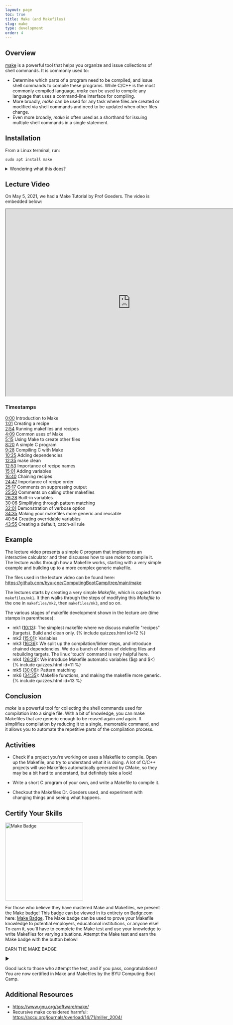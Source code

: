 ```yaml
---
layout: page
toc: true
title: Make (and Makefiles)
slug: make
type: development
order: 4
---
```


## Overview

[make](https://www.gnu.org/software/make/manual/make.html) is a powerful tool that helps you organize and issue collections of shell commands.  It is commonly used to:
  * Determine which parts of a program need to be compiled, and issue shell commands to compile these programs.  While C/C++ is the most commonly compiled language, *make* can be used to compile any language that uses a command-line interface for compiling.
  * More broadly, *make* can be used for any task where files are created or modified via shell commands and need to be updated when other files change.
  * Even more broadly, *make* is often used as a shorthand for issuing multiple shell commands in a single statement.

## Installation

From a Linux terminal, run:

```
sudo apt install make
```

<details>
  <summary> Wondering what this does? </summary>
  <ul>
    <li><em>sudo</em> - This command elevates the privileges of the next command to superuser level, allowing you to install <em>make</em> system-wide.</li>
    <li><em>apt</em> - This command runs the command-line interface of the APT (advanced package tool), which handles the installation of <em>make</em>.</li>
    <li><em>install</em> - This is an <em>apt</em>-specific command that installs the packages named as inputs.</li>
    <li><em>make</em> - The name of the package to install.</li>
  </ul>
</details>

## Lecture Video
On May 5, 2021, we had a Make Tutorial by Prof Goeders. The video is embedded below:

<iframe width="800" height="600" allow="fullscreen" src="https://www.youtube.com/embed/4ITu7eJBdDY"> </iframe>

### Timestamps

[0:00](https://www.youtube.com/watch?v=4ITu7eJBdDY&t=0s) Introduction to Make<br>
[1:01](https://www.youtube.com/watch?v=4ITu7eJBdDY&t=61s) Creating a recipe<br>
[2:54](https://www.youtube.com/watch?v=4ITu7eJBdDY&t=174s) Running makefiles and recipes<br>
[4:09](https://www.youtube.com/watch?v=4ITu7eJBdDY&t=249s) Common uses of Make<br>
[5:15](https://www.youtube.com/watch?v=4ITu7eJBdDY&t=315s) Using Make to create other files<br>
[8:20](https://www.youtube.com/watch?v=4ITu7eJBdDY&t=500s) A simple C program<br>
[9:28](https://www.youtube.com/watch?v=4ITu7eJBdDY&t=568s) Compiling C with Make<br>
[10:25](https://www.youtube.com/watch?v=4ITu7eJBdDY&t=625s) Adding dependencies<br>
[12:35](https://www.youtube.com/watch?v=4ITu7eJBdDY&t=755s) make clean<br>
[12:53](https://www.youtube.com/watch?v=4ITu7eJBdDY&t=773s) Importance of recipe names<br>
[15:01](https://www.youtube.com/watch?v=4ITu7eJBdDY&t=901s) Adding variables<br>
[16:40](https://www.youtube.com/watch?v=4ITu7eJBdDY&t=1000s) Chaining recipes<br>
[24:47](https://www.youtube.com/watch?v=4ITu7eJBdDY&t=1487s) Importance of recipe order<br>
[25:17](https://www.youtube.com/watch?v=4ITu7eJBdDY&t=1517s) Comments on suppressing output<br>
[25:50](https://www.youtube.com/watch?v=4ITu7eJBdDY&t=1550s) Comments on calling other makefiles<br>
[26:28](https://www.youtube.com/watch?v=4ITu7eJBdDY&t=1588s) Built-in variables<br>
[30:06](https://www.youtube.com/watch?v=4ITu7eJBdDY&t=1806s) Simplifying through pattern matching<br>
[32:01](https://www.youtube.com/watch?v=4ITu7eJBdDY&t=1921s) Demonstration of verbose option<br>
[34:35](https://www.youtube.com/watch?v=4ITu7eJBdDY&t=2075s) Making your makefiles more generic and reusable<br>
[40:54](https://www.youtube.com/watch?v=4ITu7eJBdDY&t=2454s) Creating overridable variables<br>
[43:55](https://www.youtube.com/watch?v=4ITu7eJBdDY&t=2635s) Creating a default, catch-all rule

## Example

The lecture video presents a simple C program that implements an interactive calculator and then discusses how to use *make* to compile it.  The lecture walks through how a Makefile works, starting with a very simple example and building up to a more complex generic makefile.  

<!-- The code is the split calculator code from the compiler lecture, so it makes sense to position this lecture after that one. -->

The files used in the lecture video can be found here: <https://github.com/byu-cpe/ComputingBootCamp/tree/main/make>

The lectures starts by creating a very simple *Makefile*, which is copied from `makefiles/mk1`.  It then walks through the steps of modifying this *Makefile* to the one in `makefiles/mk2`, then `makefiles/mk3`, and so on.  

<!-- Last time I showed them mk6 first, and showed how cryptic it was, and then talked about how we will walk through the steps to understanding this. -->

The various stages of makefile development shown in the lecture are (time stamps in parentheses):
* mk1 ([10:13](https://www.youtube.com/embed/4ITu7eJBdDY?start=613)): The simplest makefile where we discuss makefile "recipes" (targets).  Build and clean only.
{% include quizzes.html id=12 %}
* mk2 ([15:01](https://www.youtube.com/embed/4ITu7eJBdDY?start=901)): Variables
* mk3 ([16:36](https://www.youtube.com/embed/4ITu7eJBdDY?start=996)): We split up the compilation/linker steps, and introduce chained dependencies.  We do a bunch of demos of deleting files and rebuilding targets.  The linux 'touch' command is very helpful here.
* mk4 ([26:28](https://www.youtube.com/embed/4ITu7eJBdDY?start=1588)): We introduce Makefile automatic variables ($@ and $<)
{% include quizzes.html id=11 %}
* mk5 ([30:06](https://www.youtube.com/embed/4ITu7eJBdDY?start=1806)): Pattern matching
* mk6 ([34:35](https://www.youtube.com/embed/4ITu7eJBdDY?start=2075)): Makefile functions, and making the makefile more generic.
{% include quizzes.html id=13 %}

## Conclusion

*make* is a powerful tool for collecting the shell commands used for compilation into a single file. With a bit of knowledge, you can make Makefiles that are generic enough to be reused again and again. It simplifies compilation by reducing it to a single, memorable command, and it allows you to automate the repetitive parts of the compilation process.

## Activities

* Check if a project you're working on uses a Makefile to compile. Open up the Makefile, and try to understand what it is doing. A lot of C/C++ projects will use Makefiles automatically generated by CMake, so they may be a bit hard to understand, but definitely take a look!

* Write a short C program of your own, and write a Makefile to compile it.

* Checkout the Makefiles Dr. Goeders used, and experiment with changing things and seeing what happens.

## Certify Your Skills
<a href="https://badgr.com/public/badges/opPKYN_pQFi6UWl1Q_aT5Q"><img src="https://media.badgr.com/uploads/badges/8e853a0b-726b-4101-8cb0-4b299926f19d.png" alt="Make Badge" width="250"/></a>

For those who believe they have mastered Make and Makefiles, we present the Make badge! This badge can be viewed in its entirety on Badgr.com here: [Make Badge](https://badgr.com/public/badges/opPKYN_pQFi6UWl1Q_aT5Q). The Make badge can be used to prove your Makefile knowledge to potential employers, educational institutions, or anyone else! To earn it, you'll have to complete the Make test and use your knowledge to write Makefiles for varying situations. Attempt the Make test and earn the Make badge with the button below!

<div class="collapsible" onclick="location.href='https://github.com/BYUComputingBootCampTests/makeTest'">
    <p class="activity-label h3-clone">EARN THE MAKE BADGE</p>
    <p class="dropdown-arrow h3-clone">&#9654;</p>
</div>

Good luck to those who attempt the test, and if you pass, congratulations! You are now certified in Make and Makefiles by the BYU Computing Boot Camp.

## Additional Resources
* <https://www.gnu.org/software/make/>
* Recursive make considered harmful: <https://accu.org/journals/overload/14/71/miller_2004/>
